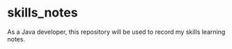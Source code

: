# skills_notes
As a Java developer, this repository will be used to record my skills learning notes.

